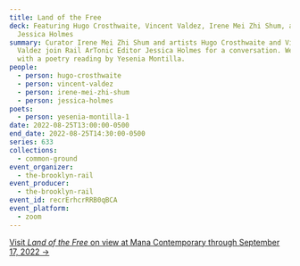 ```yaml
---
title: Land of the Free
deck: Featuring Hugo Crosthwaite, Vincent Valdez, Irene Mei Zhi Shum, and
  Jessica Holmes
summary: Curator Irene Mei Zhi Shum and artists Hugo Crosthwaite and Vincent
  Valdez join Rail ArTonic Editor Jessica Holmes for a conversation. We conclude
  with a poetry reading by Yesenia Montilla.
people:
  - person: hugo-crosthwaite
  - person: vincent-valdez
  - person: irene-mei-zhi-shum
  - person: jessica-holmes
poets:
  - person: yesenia-montilla-1
date: 2022-08-25T13:00:00-0500
end_date: 2022-08-25T14:30:00-0500
series: 633
collections:
  - common-ground
event_organizer:
  - the-brooklyn-rail
event_producer:
  - the-brooklyn-rail
event_id: recrErhcrRRB0qBCA
event_platform:
  - zoom
---
```

[Visit *Land of the Free* on view at Mana Contemporary through September 17, 2022 →](https://www.manacontemporary.com/exhibition/land-of-the-free/)